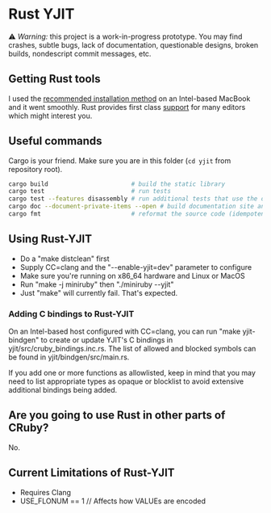 # Rust YJIT

⚠️ *Warning:* this project is a work-in-progress prototype. You may find crashes,
subtle bugs, lack of documentation, questionable designs, broken builds,
nondescript commit messages, etc.

## Getting Rust tools

I used the [recommended installation method][rust-install] on an Intel-based
MacBook and it went smoothly. Rust provides first class [support][editor-tools]
for many editors which might interest you.

## Useful commands

Cargo is your friend. Make sure you are in this folder (`cd yjit` from
repository root).

```sh
cargo build                       # build the static library
cargo test                        # run tests
cargo test --features disassembly # run additional tests that use the optional libcapstone for verification
cargo doc --document-private-items --open # build documentation site and open it in your browser
cargo fmt                         # reformat the source code (idempotent)
```

## Using Rust-YJIT

* Do a "make distclean" first
* Supply CC=clang and the "--enable-yjit=dev" parameter to configure
* Make sure you're running on x86_64 hardware and Linux or MacOS
* Run "make -j miniruby" then "./miniruby --yjit"
* Just "make" will currently fail. That's expected.

### Adding C bindings to Rust-YJIT

On an Intel-based host configured with CC=clang, you can run "make yjit-bindgen" to create or update YJIT's C bindings in
yjit/src/cruby_bindings.inc.rs. The list of allowed and blocked symbols can be found in yjit/bindgen/src/main.rs.

If you add one or more functions as allowlisted, keep in mind that you may need to list appropriate types as opaque or blocklist to avoid extensive additional bindings being added.

## Are you going to use Rust in other parts of CRuby?

No.

## Current Limitations of Rust-YJIT

* Requires Clang
* USE_FLONUM == 1                // Affects how VALUEs are encoded

[rust-install]: https://www.rust-lang.org/tools/install
[editor-tools]: https://www.rust-lang.org/tools
